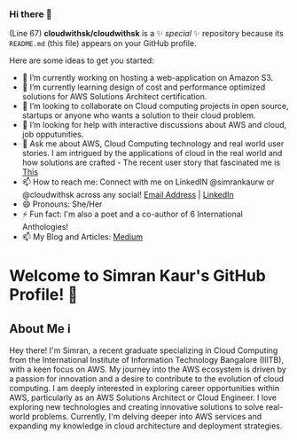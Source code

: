  ### Hi there 👋
(Line 67)
**cloudwithsk/cloudwithsk** is a ✨ _special_ ✨ repository because its `README.md` (this file) appears on your GitHub profile.

Here are some ideas to get you started:

- 🔭 I’m currently working on hosting a web-application on Amazon S3.
- 🌱 I’m currently learning design of cost and performance optimized solutions for AWS Solutions Architect certification.
- 👯 I’m looking to collaborate on Cloud computing projects in open source, startups or anyone who wants a solution to their cloud problem.
- 🤔 I’m looking for help with interactive discussions about AWS and cloud, job opputunities.
- 💬 Ask me about AWS, Cloud Computing technology and real world user stories. I am intrigued by the applications of cloud in the real world and how solutions are crafted - The recent user story that fascinated me is [This](https://www.youtube.com/watch?v=amgg4tJ7mYI)
- 📫 How to reach me: Connect with me on LinkedIN @simrankaurw or @cloudwithsk across any social! [Email Address](mailto:simrankaurwalia.o1@gmail.com) | [LinkedIn](https://www.linkedin.com/in/simrankaurw/) 
- 😄 Pronouns: She/Her
- ⚡ Fun fact: I'm also a poet and a co-author of 6 International Anthologies!
- 📫 My Blog and Articles: [Medium](https://medium.com/@CloudWithSK)
 


# Welcome to Simran Kaur's GitHub Profile! 👋

## About Me ℹ️

Hey there! I'm Simran, a recent graduate specializing in Cloud Computing from the International Institute of Information Technology Bangalore (IIITB), with a keen focus on AWS. My journey into the AWS ecosystem is driven by a passion for innovation and a desire to contribute to the evolution of cloud computing. I am deeply interested in exploring career opportunities within AWS, particularly as an AWS Solutions Architect or Cloud Engineer. I love exploring new technologies and creating innovative solutions to solve real-world problems. Currently, I'm delving deeper into AWS services and expanding my knowledge in cloud architecture and deployment strategies.

<!-- 
## About Me ℹ️

- 🎓 Insert your educational background or current status.
- 💼 Mention your profession or field of work.
- 🌱 Share what you're currently learning or interested in.


## Skills & Tools 🛠️

Here are some of the tools and technologies I'm familiar with:

- ![HTML5](https://img.shields.io/badge/-HTML5-E34F26?style=flat-square&logo=html5&logoColor=white)
- ![CSS3](https://img.shields.io/badge/-CSS3-1572B6?style=flat-square&logo=css3&logoColor=white)
- ![JavaScript](https://img.shields.io/badge/-JavaScript-F7DF1E?style=flat-square&logo=javascript&logoColor=black)
- ![React](https://img.shields.io/badge/-React-61DAFB?style=flat-square&logo=react&logoColor=white)
- ![Node.js](https://img.shields.io/badge/-Node.js-339933?style=flat-square&logo=node.js&logoColor=white)
- ![Python](https://img.shields.io/badge/-Python-3776AB?style=flat-square&logo=python&logoColor=white)

## GitHub Stats 📈

![Your GitHub stats](https://github-readme-stats.vercel.app/api?username=yourusername&show_icons=true&theme=radical)

## Recent Activity 🚀

<!-- Insert recent activity here, such as commits, issues, pull requests, etc-

## Fun Facts 🎉

- Insert a fun fact or interesting tidbit about yourself here.
- Feel free to add more!

## Get in Touch 📬

- 🌐 Personal Website: [Your Website](https://www.yourwebsite.com)
- 📝 Blog: [Your Blog](https://yourblog.example.com)
- 📧 Email: [Your Email Address](mailto:youremail@example.com)
- 📱 LinkedIn: [Your LinkedIn](https://www.linkedin.com/in/yourusername/)
- 🐦 Twitter: [Your Twitter](https://twitter.com/yourusername/)
-->

<!-- Previous Version -->


